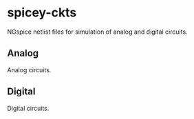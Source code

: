 # spicey-ckts    
NGspice netlist files for simulation of analog and digital circuits.   

## Analog    
Analog circuits.    

## Digital    
Digital circuits.    
